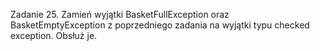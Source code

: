 Zadanie 25.
Zamień wyjątki BasketFullException oraz BasketEmptyException z poprzedniego zadania na wyjątki typu
checked exception.
Obsłuż je.
